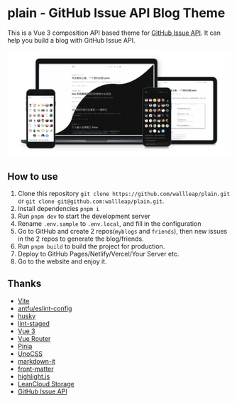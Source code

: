 # plain - GitHub Issue API Blog Theme

This is a Vue 3 composition API based theme for [GitHub Issue API](https://docs.github.com/en/rest). It can help you build a blog with GitHub Issue API.

![preview-如果图片不显示请复制图片链接后获取仓库和路径前往查看](https://raw.githubusercontent.com/wallleap/imgs/main/plain/plain-mockup.webp)

## How to use

1. Clone this repository `git clone https://github.com/wallleap/plain.git` or `git clone git@github.com:wallleap/plain.git`.
2. Install dependencies `pnpm i`
3. Run `pnpm dev` to start the development server
4. Rename `.env.sample` to `.env.local`, and fill in the configuration
5. Go to GitHub and create 2 repos(`myblogs` and `friends`), then new issues in the 2 repos to generate the blog/friends.
6. Run `pnpm build` to build the project for production.
7. Deploy to GitHub Pages/Netlify/Vercel/Your Server etc.
8. Go to the website and enjoy it.

## Thanks

- [Vite](https://vitejs.dev/)
- [antfu/eslint-config](https://github.com/antfu/eslint-config)
- [husky](https://github.com/typicode/husky)
- [lint-staged](https://github.com/okonet/lint-staged)
- [Vue 3](https://vuejs.org/)
- [Vue Router](https://router.vuejs.org/)
- [Pinia](https://pinia.vuejs.org/)
- [UnoCSS](https://github.com/unocss/unocss)
- [markdown-it](https://github.com/markdown-it/markdown-it)
- [front-matter](https://www.npmjs.com/package/front-matter)
- [highlight.js](https://highlightjs.org/)
- [LeanCloud Storage](https://docs.leancloud.cn/sdk/storage/guide/setup-js/)
- [GitHub Issue API](https://docs.github.com/en/rest)

